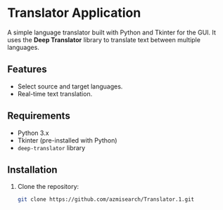 # Translator Application

A simple language translator built with Python and Tkinter for the GUI. It uses the **Deep Translator** library to translate text between multiple languages.

## Features

- Select source and target languages.
- Real-time text translation.

## Requirements

- Python 3.x
- Tkinter (pre-installed with Python)
- `deep-translator` library

## Installation

1. Clone the repository:
   ```bash
   git clone https://github.com/azmisearch/Translator.1.git
